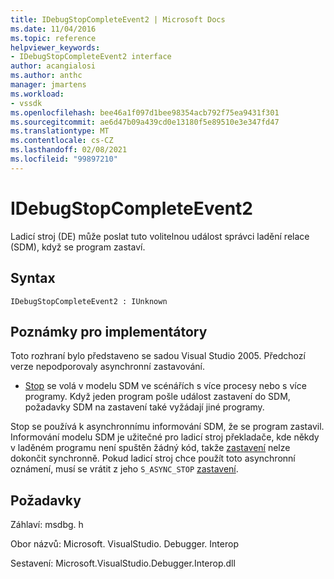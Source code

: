 ```yaml
---
title: IDebugStopCompleteEvent2 | Microsoft Docs
ms.date: 11/04/2016
ms.topic: reference
helpviewer_keywords:
- IDebugStopCompleteEvent2 interface
author: acangialosi
ms.author: anthc
manager: jmartens
ms.workload:
- vssdk
ms.openlocfilehash: bee46a1f097d1bee98354acb792f75ea9431f301
ms.sourcegitcommit: ae6d47b09a439cd0e13180f5e89510e3e347fd47
ms.translationtype: MT
ms.contentlocale: cs-CZ
ms.lasthandoff: 02/08/2021
ms.locfileid: "99897210"
---
```

# <a name="idebugstopcompleteevent2"></a>IDebugStopCompleteEvent2

Ladicí stroj (DE) může poslat tuto volitelnou událost správci ladění relace (SDM), když se program zastaví.

## <a name="syntax"></a>Syntax

```
IDebugStopCompleteEvent2 : IUnknown
```

## <a name="notes-for-implementers"></a>Poznámky pro implementátory

Toto rozhraní bylo představeno se sadou Visual Studio 2005. Předchozí verze nepodporovaly asynchronní zastavování.

- [Stop](../../../extensibility/debugger/reference/idebugengineprogram2-stop.md) se volá v modelu SDM ve scénářích s více procesy nebo s více programy. Když jeden program pošle událost zastavení do SDM, požadavky SDM na zastavení také vyžádají jiné programy.

Stop se používá k asynchronnímu informování SDM, že se program zastavil. Informování modelu SDM je užitečné pro ladicí stroj překladače, kde někdy v laděném programu není spuštěn žádný kód, takže [zastavení](../../../extensibility/debugger/reference/idebugengineprogram2-stop.md) nelze dokončit synchronně. Pokud ladicí stroj chce použít toto asynchronní oznámení, musí se vrátit z jeho `S_ASYNC_STOP` [zastavení](../../../extensibility/debugger/reference/idebugengineprogram2-stop.md).

## <a name="requirements"></a>Požadavky

Záhlaví: msdbg. h

Obor názvů: Microsoft. VisualStudio. Debugger. Interop

Sestavení: Microsoft.VisualStudio.Debugger.Interop.dll

